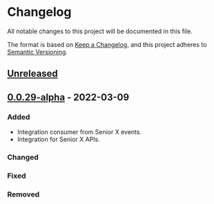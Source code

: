 # Changelog

All notable changes to this project will be documented in this file.

The format is based on [Keep a Changelog](https://keepachangelog.com/en/1.0.0/),
and this project adheres to [Semantic Versioning](https://semver.org/spec/v2.0.0.html).

## [Unreleased]

## [0.0.29-alpha] - 2022-03-09

### Added

-   Integration consumer from Senior X events.
-   Integration for Senior X APIs.

### Changed

### Fixed

### Removed

[Unreleased]: https://github.com/dev-senior-com-br/seniorx-http-camel-api/compare/0.0.29-alpha...HEAD

[0.0.29-alpha]: https://github.com/dev-senior-com-br/seniorx-http-camel-api/compare/4926fa73a80afaf42248ec0035d5349f1b3df43d...0.0.29-alpha
